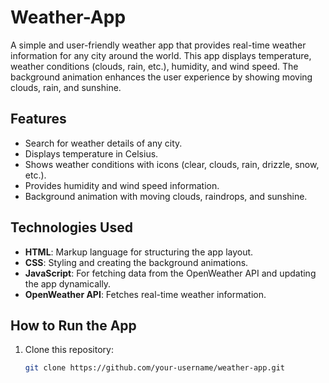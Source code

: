 # Weather-App

A simple and user-friendly weather app that provides real-time weather information for any city around the world. This app displays temperature, weather conditions (clouds, rain, etc.), humidity, and wind speed. The background animation enhances the user experience by showing moving clouds, rain, and sunshine.

## Features

- Search for weather details of any city.
- Displays temperature in Celsius.
- Shows weather conditions with icons (clear, clouds, rain, drizzle, snow, etc.).
- Provides humidity and wind speed information.
- Background animation with moving clouds, raindrops, and sunshine.

## Technologies Used

- **HTML**: Markup language for structuring the app layout.
- **CSS**: Styling and creating the background animations.
- **JavaScript**: For fetching data from the OpenWeather API and updating the app dynamically.
- **OpenWeather API**: Fetches real-time weather information.

## How to Run the App

1. Clone this repository:
   ```bash
   git clone https://github.com/your-username/weather-app.git

